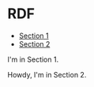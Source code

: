 # RDF

<div class="tabbable"> <!-- Only required for left/right tabs -->
  <ul class="nav nav-tabs">
    <li class="active"><a href="#tab1" data-toggle="tab">Section 1</a></li>
    <li><a href="#tab2" data-toggle="tab">Section 2</a></li>
  </ul>
  <div class="tab-content">
    <div class="tab-pane active" id="tab1">
      <p>I'm in Section 1.</p>
    </div>
    <div class="tab-pane" id="tab2">
      <p>Howdy, I'm in Section 2.</p>
    </div>
  </div>
</div>